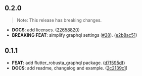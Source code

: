 ## 0.2.0

> Note: This release has breaking changes.

 - **DOCS**: add licenses. ([22658820](https://github.com/covalab/robusta/commit/2265882024f3c7ea03b1b564128b84fb458e9830))
 - **BREAKING** **FEAT**: simplify graphql settings ([#28](https://github.com/covalab/robusta/issues/28)). ([e2b8ac51](https://github.com/covalab/robusta/commit/e2b8ac517e7333f5dac3f0512a2920582ef34e55))

## 0.1.1

 - **FEAT**: add flutter_robusta_graphql package. ([d7f595df](https://github.com/covalab/robusta/commit/d7f595dfded4b9df4469f6572b3058e6ee1cce14))
 - **DOCS**: add readme, changelog and example. ([2c2139c1](https://github.com/covalab/robusta/commit/2c2139c14f52233a863eead96b8ed9ca16240189))
